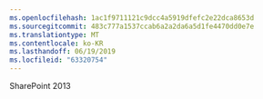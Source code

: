 ```yaml
---
ms.openlocfilehash: 1ac1f9711121c9dcc4a5919dfefc2e22dca8653d
ms.sourcegitcommit: 483c777a1537ccab6a2a2da6a5d1fe4470dd0e7e
ms.translationtype: MT
ms.contentlocale: ko-KR
ms.lasthandoff: 06/19/2019
ms.locfileid: "63320754"
---
```

SharePoint 2013